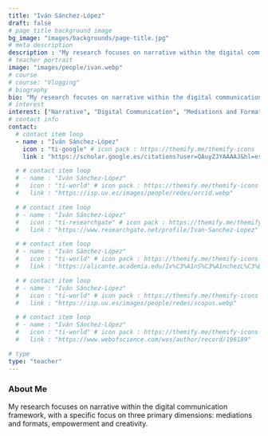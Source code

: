 ```yaml
---
title: "Iván Sánchez-López"
draft: false
# page title background image
bg_image: "images/backgrounds/page-title.jpg"
# meta description
description : "My research focuses on narrative within the digital communication framework, with a specific focus on three primary dimensions: mediations and formats, empowerment and creativity."
# teacher portrait
image: "images/people/ivan.webp"
# course
# course: "Vlogging"
# biography
bio: "My research focuses on narrative within the digital communication framework, with a specific focus on three primary dimensions: mediations and formats, empowerment and creativity."
# interest
interest: ["Narrative", "Digital Communication", "Mediations and Formats", "Empowerment", "Creativity"]
# contact info
contact:
  # contact item loop
  - name : "Iván Sánchez-López"
    icon : "ti-google" # icon pack : https://themify.me/themify-icons
    link : "https://scholar.google.es/citations?user=QAuyZJYAAAAJ&hl=es"

  # # contact item loop
  # - name : "Iván Sánchez-López"
  #   icon : "ti-world" # icon pack : https://themify.me/themify-icons
  #   link : "https://isp.uv.es/images/people/redes/orcid.webp"

  # # contact item loop
  # - name : "Iván Sánchez-López"
  #   icon : "ti-researchgate" # icon pack : https://themify.me/themify-icons
  #   link : "https://www.researchgate.net/profile/Ivan-Sanchez-Lopez"

  # # contact item loop
  # - name : "Iván Sánchez-López"
  #   icon : "ti-world" # icon pack : https://themify.me/themify-icons
  #   link : "https://alicante.academia.edu/Iv%C3%A1nS%C3%A1nchezL%C3%B3pez"

  # # contact item loop
  # - name : "Iván Sánchez-López"
  #   icon : "ti-world" # icon pack : https://themify.me/themify-icons
  #   link : "https://isp.uv.es/images/people/redes/scopus.webp"

  # # contact item loop
  # - name : "Iván Sánchez-López"
  #   icon : "ti-world" # icon pack : https://themify.me/themify-icons
  #   link : "https://www.webofscience.com/wos/author/record/196189"

# type
type: "teacher"
---
```


### About Me

My research focuses on narrative within the digital communication framework, with a specific focus on three primary dimensions: mediations and formats, empowerment and creativity.